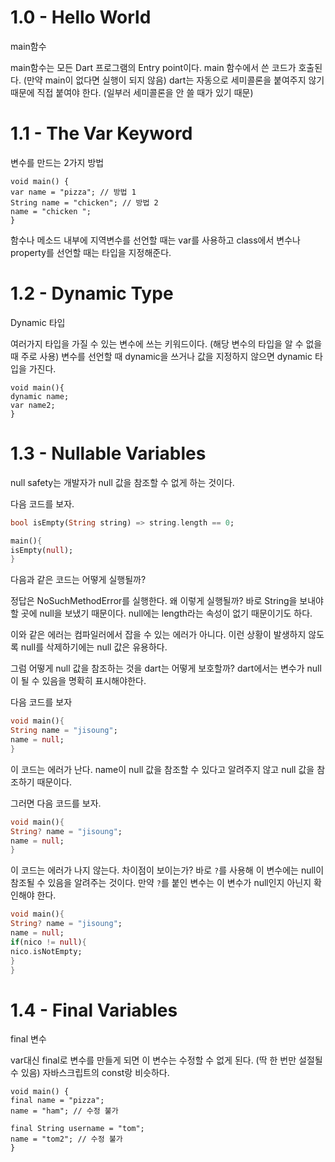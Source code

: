 # 1.0 - Hello World

main함수

main함수는 모든 Dart 프로그램의 Entry point이다.
main 함수에서 쓴 코드가 호출된다. (만약 main이 없다면 실행이 되지 않음)
dart는 자동으로 세미콜론을 붙여주지 않기 때문에 직접 붙여야 한다. (일부러 세미콜론을 안 쓸 때가 있기 때문)

# 1.1 - The Var Keyword

변수를 만드는 2가지 방법

```
void main() {
var name = "pizza"; // 방법 1
String name = "chicken"; // 방법 2
name = "chicken ";
}
```

함수나 메소드 내부에 지역변수를 선언할 때는 var를 사용하고
class에서 변수나 property를 선언할 때는 타입을 지정해준다.

# 1.2 - Dynamic Type

Dynamic 타입

여러가지 타입을 가질 수 있는 변수에 쓰는 키워드이다. (해당 변수의 타입을 알 수 없을 때 주로 사용)
변수를 선언할 때 dynamic을 쓰거나 값을 지정하지 않으면 dynamic 타입을 가진다.

```
void main(){
dynamic name;
var name2;
}
```

# 1.3 - Nullable Variables

null safety는 개발자가 null 값을 참조할 수 없게 하는 것이다.

다음 코드를 보자.

```dart
bool isEmpty(String string) => string.length == 0;

main(){
isEmpty(null);
}
```

다음과 같은 코드는 어떻게 실행될까?

정답은 NoSuchMethodError를 실행한다. 왜 이렇게 실행될까?
바로 String을 보내야 할 곳에 null을 보냈기 때문이다.
null에는 length라는 속성이 없기 때문이기도 하다.

이와 같은 에러는 컴파일러에서 잡을 수 있는 에러가 아니다.
이런 상황이 발생하지 않도록 null를 삭제하기에는 null 값은 유용하다.

그럼 어떻게 null 값을 참조하는 것을 dart는 어떻게 보호할까?
dart에서는 변수가 null이 될 수 있음을 명확히 표시해야한다.

다음 코드를 보자

```dart
void main(){
String name = "jisoung";
name = null;
}
```

이 코드는 에러가 난다. name이 null 값을 참조할 수 있다고 알려주지 않고 null 값을 참조하기 때문이다.

그러면 다음 코드를 보자.

```dart
void main(){
String? name = "jisoung";
name = null;
}
```

이 코드는 에러가 나지 않는다. 차이점이 보이는가? 바로 `?`를 사용해 이 변수에는 null이 참조될 수 있음을 알려주는 것이다. 만약 `?`를 붙인 변수는 이 변수가 null인지 아닌지 확인해야 한다.

```dart
void main(){
String? name = "jisoung";
name = null;
if(nico != null){
nico.isNotEmpty;
}
}
```

# 1.4 - Final Variables

final 변수

var대신 final로 변수를 만들게 되면 이 변수는 수정할 수 없게 된다. (딱 한 번만 설절될 수 있음)
자바스크립트의 const랑 비슷하다.

```
void main() {
final name = "pizza";
name = "ham"; // 수정 불가

final String username = "tom";
name = "tom2"; // 수정 불가
}
```

